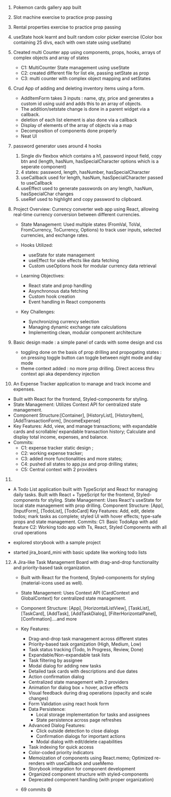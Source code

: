 1. Pokemon cards gallery app built
2. Slot machine exercise to practice prop passing
3. Rental properties exercise to practice prop passing
4. useState hook learnt and built random color picker exercise (Color box containing 25 divs, each with own state using useState)
5. Created multi Counter app using components, props, hooks, arrays of complex objects and array of states
    * C1: MultiCounter State management using useState
    * C2: created different file for list ele, passing setState as prop
    * C3: multi counter with complex object mapping and setStates
6. Crud App of adding and deleting inventory items using a form.
      * AddItemForm takes 3 inputs : name, qty, price and generates a custom id using uuid and adds this to an array of objects.
      * The addition/setstate change is done in a parent widget via a callback.
      * deletion of each list element is also done via a callback
      * Display of elements of the array of objects via a map
      * Decomposition of components done properly
      * Neat UI
7. password generator uses around 4 hooks
   1. Single div flexbox which contains a h1, password inpout field, copy btn and (length, hasNum, hasSpecialCharacter options which is a seperate component)
   2. 4 states: password, length, hasNumber, hasSpecialCharacter
   3. useCallback used for length, hasNum, hasSpecialCharacter passed to useCallback
   4. useEffect used to generate passwords on any length, hasNum, hasSpecialChar changes
   5. useRef used to highlight and copy password to clipboard.
8. Project Overview: Currency converter web app using React, allowing real-time currency conversion between different currencies.
   * State Management: Used multiple states (FromVal, ToVal, FromCurrency, ToCurrency, Options) to track user inputs, selected currencies, and exchange rates.
   * Hooks Utilized:
     * useState for state management
     * useEffect for side effects like data fetching
     * Custom useOptions hook for modular currency data retrieval
   
   * Learning Objectives:
     * React state and prop handling
     * Asynchronous data fetching
     * Custom hook creation
     * Event handling in React components

   * Key Challenges:
     * Synchronizing currency selection
     * Managing dynamic exchange rate calculations
     * Implementing clean, modular component architecture
9. Basic design made : a simple panel of cards with some design and css
   * toggling done on the basis of prop drilling and propogating states : on pressing toggle button can toggle between night mode and day mode
   * theme context added : no more prop drilling. Direct access thru context api aka dependency injection

10. An Expense Tracker application to manage and track income and expenses.
   * Built with React for the frontend, Styled-components for styling.
   * State Management: Utilizes Context API for centralized state management.
   * Component Structure:[Container], [HistoryList], [HistoryItem], [AddTransactionForm], [IncomeExpense]
   * Key Features: Add, view, and manage transactions; with expandable cards and scrollable/ expandable transaction history; Calculate and display total income, expenses, and balance.
   * Commits:
      * C1: expense tracker static design ;
      * C2: working expense tracker;
      * C3: added more functionalities and more states;
      * C4: pushed all states to app.jsx and prop drilling states;
      * C5: Central context with 2 providers

11. 
   * A Todo List application built with TypeScript and React for managing daily tasks.
   Built with React + TypeScript for the frontend, Styled-components for styling.
   State Management: Uses React's useState for local state management with prop drilling.
   Component Structure: [App], [InputForm], [TodoList], [TodoCard]
   Key Features: Add, edit, delete todos; mark tasks as complete; styled UI with hover effects; type-safe props and state management.
   Commits:
   C1: Basic TodoApp with add feature
   C2: Working todo app with Ts, React, Styled Components with all crud operations
   
   * explored storybook with a sample project
   
   * started jira_board_mini with basic update like working todo lists

12. A Jira-like Task Management Board with drag-and-drop functionality and priority-based task organization.
      * Built with React for the frontend, Styled-components for styling (material-icons used as well).
      * State Management: Uses Context API (CardContext and GlobalContext) for centralized state management.
      * Component Structure: [App], [HorizontalListView], [TaskList], [TaskCard], [AddTask], [AddTaskDialog], [FilterHorizontalPanel], [Confirmation]....and more
      * Key Features:
         * Drag-and-drop task management across different states
         * Priority-based task organization (High, Medium, Low)
         * Task status tracking (Todo, In Progress, Review, Done)
         * Expandable/Non-expandable task lists
         * Task filtering by assignee
         * Modal dialog for adding new tasks
         * Detailed task cards with descriptions and due dates
         * Action confirmation dialog
         * Centralized state management with 2 providers
         * Animation for dialog box + hover, active effects
         * Visual feedback during drag operations (opacity and scale changes)
         * Form Validation using react hook form
         * Data Persistence:
            * Local storage implementation for tasks and assignees
            * State persistence across page refreshes
         * Advanced Dialog Features:
            * Click outside detection to close dialogs
            * Confirmation dialogs for important actions
            * Modal dialog with edit/delete capabilities
         * Task indexing for quick access
         * Color-coded priority indicators
         * Memoization of components using React.memo; Optimized re-renders with useCallback and useMemo
         * Storybook integration for component development
         * Organized component structure with styled-components
         * Deprecated component handling (with proper organization)
          
      * 69 commits 😄
